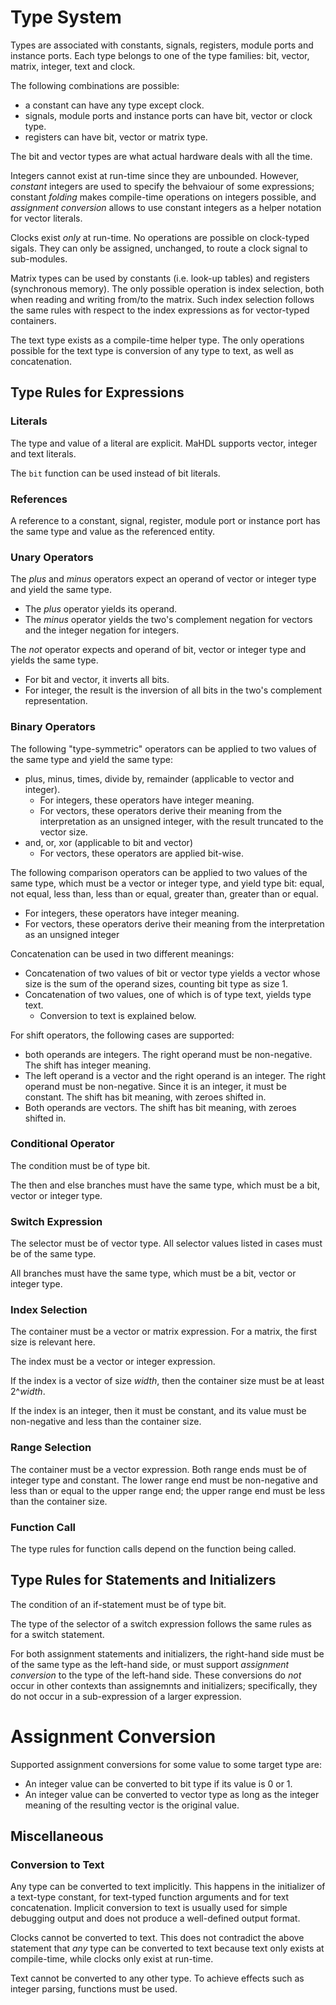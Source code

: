 
# Type System

Types are associated with constants, signals, registers, module ports and instance ports. Each type belongs to one
of the type families: bit, vector, matrix, integer, text and clock.

The following combinations are possible:
* a constant can have any type except clock.
* signals, module ports and instance ports can have bit, vector or clock type.
* registers can have bit, vector or matrix type.

The bit and vector types are what actual hardware deals with all the time.

Integers cannot exist at run-time since they are unbounded. However, *constant* integers are used to specify the
behvaiour of some expressions; constant *folding* makes compile-time operations on integers possible, and
*assignment conversion* allows to use constant integers as a helper notation for vector literals.

Clocks exist *only* at run-time. No operations are possible on clock-typed sigals. They can only be assigned,
unchanged, to route a clock signal to sub-modules.

Matrix types can be used by constants (i.e. look-up tables) and registers (synchronous memory). The only possible
operation is index selection, both when reading and writing from/to the matrix. Such index selection follows the
same rules with respect to the index expressions as for vector-typed containers.

The text type exists as a compile-time helper type. The only operations possible for the text type is conversion of
any type to text, as well as concatenation.

## Type Rules for Expressions

### Literals

The type and value of a literal are explicit. MaHDL supports vector, integer and text literals.

The ``bit`` function can be used instead of bit literals.

### References

A reference to a constant, signal, register, module port or instance port has the same type and value as the referenced
entity.

### Unary Operators

The *plus* and *minus* operators expect an operand of vector or integer type and yield the same type.
* The *plus* operator yields its operand.
* The *minus* operator yields the two's complement negation for vectors and the integer negation for integers.

The *not* operator expects and operand of bit, vector or integer type and yields the same type.
* For bit and vector, it inverts all bits.
* For integer, the result is the inversion of all bits in the two's complement representation.

### Binary Operators

The following "type-symmetric" operators can be applied to two values of the same type and yield the same type:
* plus, minus, times, divide by, remainder (applicable to vector and integer).
  * For integers, these operators have integer meaning.
  * For vectors, these operators derive their meaning from the interpretation as an unsigned integer, with the result
  truncated to the vector size.
* and, or, xor (applicable to bit and vector)
  * For vectors, these operators are applied bit-wise.

The following comparison operators can be applied to two values of the same type, which must be a vector or integer
type, and yield type bit: equal, not equal, less than, less than or equal, greater than, greater than or equal.
  * For integers, these operators have integer meaning.
  * For vectors, these operators derive their meaning from the interpretation as an unsigned integer

Concatenation can be used in two different meanings:
* Concatenation of two values of bit or vector type yields a vector whose size is the sum of the operand sizes,
counting bit type as size 1.
* Concatenation of two values, one of which is of type text, yields type text.
  * Conversion to text is explained below.

For shift operators, the following cases are supported:
* both operands are integers. The right operand must be non-negative. The shift has integer meaning.
* The left operand is a vector and the right operand is an integer. The right operand must be non-negative. Since it
  is an integer, it must be constant. The shift has bit meaning, with zeroes shifted in.
* Both operands are vectors. The shift has bit meaning, with zeroes shifted in.

### Conditional Operator

The condition must be of type bit.

The then and else branches must have the same type, which must be a bit, vector or integer type.

### Switch Expression

The selector must be of vector type. All selector values listed in cases must be of the same type.

All branches must have the same type, which must be a bit, vector or integer type.

### Index Selection

The container must be a vector or matrix expression. For a matrix, the first size is relevant here.

The index must be a vector or integer expression.

If the index is a vector of size *width*, then the container size must be at least 2^*width*.

If the index is an integer, then it must be constant, and its value must be non-negative and less than the container
size.

### Range Selection

The container must be a vector expression. Both range ends must be of integer type and constant. The lower range
end must be non-negative and less than or equal to the upper range end; the upper range end must be less than the
container size.

### Function Call

The type rules for function calls depend on the function being called.

## Type Rules for Statements and Initializers

The condition of an if-statement must be of type bit.

The type of the selector of a switch expression follows the same rules as for a switch statement.

For both assignment statements and initializers, the right-hand side must be of the same type as the left-hand side,
or must support *assignment conversion* to the type of the left-hand side. These conversions do *not* occur in
other contexts than assignemnts and initializers; specifically, they do not occur in a sub-expression of a larger
expression.

# Assignment Conversion

Supported assignment conversions for some value to some target type are:
* An integer value can be converted to bit type if its value is 0 or 1.
* An integer value can be converted to vector type as long as the integer meaning of the resulting vector is the
original value.

## Miscellaneous

### Conversion to Text

Any type can be converted to text implicitly. This happens in the initializer of a text-type constant, for text-typed
function arguments and for text concatenation. Implicit conversion to text is usually used for simple debugging
output and does not produce a well-defined output format.

Clocks cannot be converted to text. This does not contradict the above statement that *any* type can be
converted to text because text only exists at compile-time, while clocks only exist at run-time.

Text cannot be converted to any other type. To achieve effects such as integer parsing, functions must be used.

